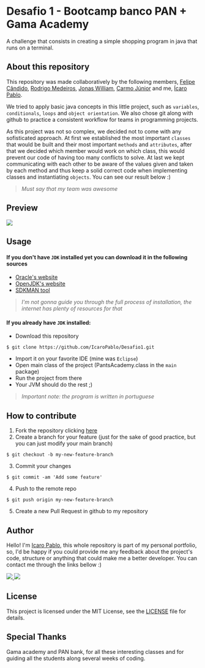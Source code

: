 Desafio 1 - Bootcamp banco PAN + Gama Academy
=

A challenge that consists in creating a simple shopping program in java that runs on a terminal.

## About this repository

This repository was made collaboratively by the following members, [Felipe Cândido](https://github.com/felipecandidoo), [Rodrigo Medeiros](https://github.com/MedeirosRodrigo), [Jonas William](https://github.com/JonasWilliam), [Carmo Júnior](https://github.com/CarmoPJunior) and me, [Ícaro Pablo](https://www.github.com/IcaroPablo).

We tried to apply basic java concepts in this little project, such as `variables`, `conditionals`, `loops` and `object orientation`. We also chose git along with github to practice a consistent workflow for teams in programming projects.

As this project was not so complex, we decided not to come with any sofisticated approach. At first we established the most important `classes` that would be built and their most important `methods` and `attributes`, after that we decided which member would work on which class, this would prevent our code of having too many conflicts to solve. At last we kept communicating with each other to be aware of the values given and taken by each method and thus keep a solid correct code when implementing classes and instantiating `objects`. You can see our result below :)

>_Must say that my team was awesome_

## Preview

<!-- <img src="assets/preview.gif" align=center> -->
![](preview.gif)

## Usage

#### If you don't have `JDK` installed yet you can download it in the following sources
- [Oracle's website](https://www.oracle.com/java/technologies/downloads/)
- [OpenJDK's website](https://openjdk.java.net/)
- [SDKMAN tool](https://sdkman.io/)

>_I'm not gonna guide you through the full process of installation, the internet has plenty of resources for that_

#### If you already have `JDK` installed:

- Download this repository
```console
$ git clone https://github.com/IcaroPablo/Desafio1.git
```
- Import it on your favorite IDE (mine was `Eclipse`)
- Open main class of the project (PantsAcademy.class in the `main` package)
- Run the project from there
- Your JVM should do the rest ;)

>_Important note: the program is written in portuguese_

## How to contribute

1. Fork the repository clicking [here](https://github.com/IcaroPablo/Desafio1/fork)
2. Create a branch for your feature (just for the sake of good practice, but you can just modify your main branch)
```console
$ git checkout -b my-new-feature-branch
```
3. Commit your changes
```console
$ git commit -am 'Add some feature'
```
4. Push to the remote repo
```console
$ git push origin my-new-feature-branch
```
5. Create a new Pull Request in github to my repository

## Author

Hello! I'm [Icaro Pablo](https://www.github.com/IcaroPablo), this whole repository is part of my personal portfolio, so, I'd be happy if you could provide me any feedback about the project's code, structure or anything that could make me a better developer. You can contact me through the links bellow :)

<p>
<a href="https://www.linkedin.com/in/%C3%ADcaro-andrade-9543bb163/" target="_blank"> <img src="https://img.shields.io/badge/Linkedin-Ícaro%20Pablo-blue?style=flat-square&logo=linkedin"> </a>
<a href="mailto:ic4ro.p4blo@gmail.com" target="_blank"> <img src="https://img.shields.io/badge/Email-ic4ro.p4blo%40gmail.com-red?style=flat-square&logo=gmail&logoColor=white"> </a>
</p>

## License

This project is licensed under the MIT License, see the [LICENSE](https://github.com/IcaroPablo/Desafio1/blob/master/LICENSE) file for details.

## Special Thanks

Gama academy and PAN bank, for all these interesting classes and for guiding all the students along several weeks of coding.
